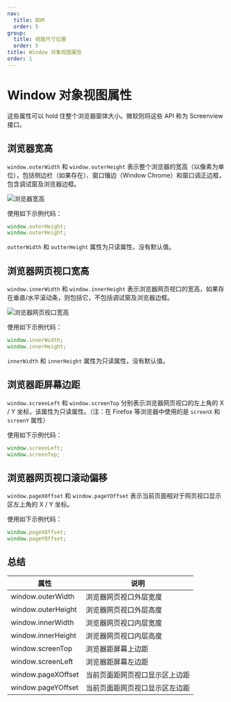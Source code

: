 ```yaml
---
nav:
  title: BOM
  order: 5
group:
  title: 视窗尺寸位置
  order: 5
title: Window 对象视图属性
order: 1
---
```


# Window 对象视图属性

这些属性可以 hold 住整个浏览器窗体大小。微软则将这些 API 称为 Screenview 接口。

## 浏览器宽高

`window.outerWidth` 和 `window.outerHeight` 表示整个浏览器的宽高（以像素为单位），包括侧边栏（如果存在）、窗口镶边（Window Chrome）和窗口调正边框，包含调试窗及浏览器边框。

![浏览器宽高](./assets/browser-width-and-height.bcf7b2c4.png)

使用如下示例代码：

```js
window.outerHeight;
window.outerHeight;
```

`outterWidth` 和 `outterHeight` 属性为只读属性，没有默认值。

## 浏览器网页视口宽高

`window.innerWidth` 和 `window.innerHeight` 表示浏览器网页视口的宽高，如果存在垂直/水平滚动条，则包括它，不包括调试窗及浏览器边框。

![浏览器网页视口宽高](./assets/browser-viewport-width-and-height.e0a0bf64.png)

使用如下示例代码：

```js
window.innerWidth;
window.innerHeight;
```

`innerWidth` 和 `innerHeight` 属性为只读属性，没有默认值。

## 浏览器距屏幕边距

`window.screenLeft` 和 `window.screenTop` 分别表示浏览器网页视口的左上角的 X / Y 坐标，该属性为只读属性。（注：在 Firefox 等浏览器中使用的是 `screenX` 和 `screenY` 属性）

使用如下示例代码：

```js
window.screenLeft;
window.screenTop;
```

## 浏览器网页视口滚动偏移

`window.pageXOffset` 和 `window.pageYOffset` 表示当前页面相对于网页视口显示区左上角的 X / Y 坐标。

使用如下示例代码：

```js
window.pageXOffset;
window.pageYOffset;
```

## 总结

| 属性               | 说明                           |
| ------------------ | ------------------------------ |
| window.outerWidth  | 浏览器网页视口外层宽度         |
| window.outerHeight | 浏览器网页视口外层高度         |
| window.innerWidth  | 浏览器网页视口内层宽度         |
| window.innerHeight | 浏览器网页视口内层高度         |
| window.screenTop   | 浏览器距屏幕上边距             |
| window.screenLeft  | 浏览器距屏幕左边距             |
| window.pageXOffset | 当前页面距网页视口显示区上边距 |
| window.pageYOffset | 当前页面距网页视口显示区左边距 |

